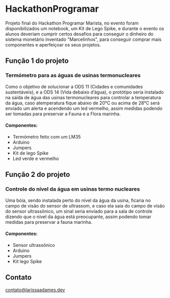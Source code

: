 # HackathonProgramar
Projeto final do Hackathon Programar Marista, no evento foram disponibilizados um notebook, um Kit de Lego Spike, e durante o evento os alunos deveriam cumprir certos desafios para conseguir o dinheiro do sistema monetário inventado "Marcelinhos", para conseguir comprar mais componentes e aperfeiçoar os seus projetos.
## Função 1 do projeto
### Termómetro para as águas de usinas termonucleares
 Como o objetivo de solucionar a ODS 11 (Cidades e comunidades sustentáveis), e a ODS 14 (Vida debaixo d’água), o protótipo seria instalado na saída de água das usinas termonucleares para controlar a temperatura da água, caso atemperatura fique abaixo de 20°C ou acima de 28°C será enviado um alerta e acendendo um led vermelho, assim medidas podendo ser tomadas para preservar a Fauna e a Flora marinha.
#### Componentes:
 * Termómetro feito com um LM35
 * Arduino
 * Jumpers
 * Kit de lego Spike
 * Led verde e vermelho
## Função 2 do projeto
### Controle do nível da água em usinas termo nucleares
Uma bóia, sendo instalada perto do nível da água da usina, ficaria no campo de visão do sensor de ultrassom, e caso ela saia do campo de visão do sensor ultrassônico, um sinal seria enviado para a sala de controle dizendo que o nível da água está preocupante, assim podendo tomar medidas para preservar a fauna marinha.
#### Componentes:
* Sensor ultrassônico
* Arduino
* Jumpers
* Kit lego Spike
## Contato
contato@larissaadames.dev
